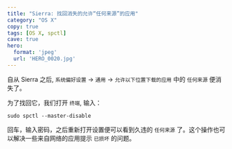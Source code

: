 ```yaml
---
title: "Sierra: 找回消失的允许“任何来源”的应用"
category: "OS X"
copy: true
tags: [OS X, spctl]
cave: true
hero:
  format: 'jpeg'
  url: 'HERO_0020.jpg'
---
```

自从 Sierra 之后, `系统偏好设置` -> `通用` -> `允许以下位置下载的应用` 中的 `任何来源` 便消失了。

为了找回它，我们打开 `终端`, 输入：

```console
sudo spctl --master-disable
```

回车，输入密码，之后重新打开设置便可以看到久违的 `任何来源` 了。这个操作也可以解决一些来自网络的应用提示 `已损坏` 的问题。
